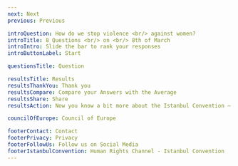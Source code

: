 ```yaml
---
next: Next
previous: Previous

introQuestion: How do we stop violence <br/> against women?
introTitle: 8 Questions <br/> on <br/> 8th of March
introIntro: Slide the bar to rank your responses
introButtonLabel: Start

questionsTitle: Question

resultsTitle: Results
resultsThankYou: Thank you
resultsCompare: Compare your Answers with the Average
resultsShare: Share
resultsAction: Now you know a bit more about the Istanbul Convention – what can you do?

councilOfEurope: Council of Europe

footerContact: Contact
footerPrivacy: Privacy
footerFollowUs: Follow us on Social Media
footerIstanbulConvention: Human Rights Channel - Istanbul Convention
---
```

